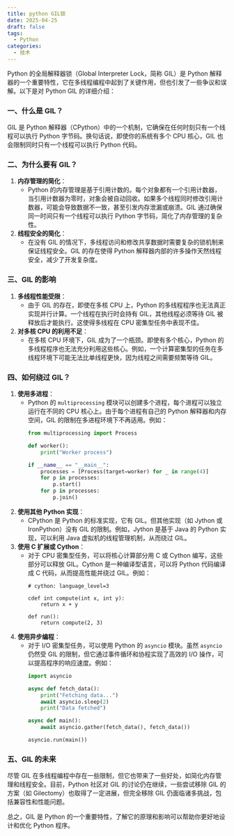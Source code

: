 ```yaml
---
title: python GIL锁
date: 2025-04-25
draft: false
tags:
  - Python
categories:
  - 技术
---
```

Python 的全局解释器锁（Global Interpreter Lock，简称 GIL）是 Python 解释器的一个重要特性，它在多线程编程中起到了关键作用，但也引发了一些争议和误解。以下是对 Python GIL 的详细介绍：

### 一、什么是 GIL？
GIL 是 Python 解释器（CPython）中的一个机制，它确保在任何时刻只有一个线程可以执行 Python 字节码。换句话说，即使你的系统有多个 CPU 核心，GIL 也会限制同时只有一个线程可以执行 Python 代码。

### 二、为什么要有 GIL？
1. **内存管理的简化**：
   - Python 的内存管理是基于引用计数的。每个对象都有一个引用计数器，当引用计数器为零时，对象会被自动回收。如果多个线程同时修改引用计数器，可能会导致数据不一致，甚至引发内存泄漏或崩溃。GIL 通过确保同一时间只有一个线程可以执行 Python 字节码，简化了内存管理的复杂性。
2. **线程安全的简化**：
   - 在没有 GIL 的情况下，多线程访问和修改共享数据时需要复杂的锁机制来保证线程安全。GIL 的存在使得 Python 解释器内部的许多操作天然线程安全，减少了开发复杂度。

### 三、GIL 的影响
1. **多线程性能受限**：
   - 由于 GIL 的存在，即使在多核 CPU 上，Python 的多线程程序也无法真正实现并行计算。一个线程在执行时会持有 GIL，其他线程必须等待 GIL 被释放后才能执行。这使得多线程在 CPU 密集型任务中表现不佳。
2. **对多核 CPU 的利用不足**：
   - 在多核 CPU 环境下，GIL 成为了一个瓶颈。即使有多个核心，Python 的多线程程序也无法充分利用这些核心。例如，一个计算密集型的任务在多线程环境下可能无法比单线程更快，因为线程之间需要频繁等待 GIL。

### 四、如何绕过 GIL？
1. **使用多进程**：
   - Python 的 `multiprocessing` 模块可以创建多个进程，每个进程可以独立运行在不同的 CPU 核心上。由于每个进程有自己的 Python 解释器和内存空间，GIL 的限制在多进程环境下不再适用。例如：
     ```python
     from multiprocessing import Process

     def worker():
         print("Worker process")

     if __name__ == "__main__":
         processes = [Process(target=worker) for _ in range(4)]
         for p in processes:
             p.start()
         for p in processes:
             p.join()
     ```
2. **使用其他 Python 实现**：
   - CPython 是 Python 的标准实现，它有 GIL。但其他实现（如 Jython 或 IronPython）没有 GIL 的限制。例如，Jython 是基于 Java 的 Python 实现，可以利用 Java 虚拟机的线程管理机制，从而绕过 GIL。
3. **使用 C 扩展或 Cython**：
   - 对于 CPU 密集型任务，可以将核心计算部分用 C 或 Cython 编写，这些部分可以释放 GIL。Cython 是一种编译型语言，可以将 Python 代码编译成 C 代码，从而提高性能并绕过 GIL。例如：
     ```cython
     # cython: language_level=3

     cdef int compute(int x, int y):
         return x + y

     def run():
         return compute(2, 3)
     ```
4. **使用异步编程**：
   - 对于 I/O 密集型任务，可以使用 Python 的 `asyncio` 模块。虽然 `asyncio` 仍然受 GIL 的限制，但它通过事件循环和协程实现了高效的 I/O 操作，可以提高程序的响应速度。例如：
     ```python
     import asyncio

     async def fetch_data():
         print("Fetching data...")
         await asyncio.sleep(2)
         print("Data fetched")

     async def main():
         await asyncio.gather(fetch_data(), fetch_data())

     asyncio.run(main())
     ```

### 五、GIL 的未来
尽管 GIL 在多线程编程中存在一些限制，但它也带来了一些好处，如简化内存管理和线程安全。目前，Python 社区对 GIL 的讨论仍在继续，一些尝试移除 GIL 的方案（如 Gilectomy）也取得了一定进展，但完全移除 GIL 仍面临诸多挑战，包括兼容性和性能问题。

总之，GIL 是 Python 的一个重要特性，了解它的原理和影响可以帮助你更好地设计和优化 Python 程序。